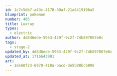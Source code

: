 ```yaml
---
id: 1c7c5db7-a43c-4178-80af-21a6419196a5
blueprint: pokemon
number: 405
title: Luxray
types:
  - electric
author: 4d8d6ede-5963-429f-9c2f-74b897007e0c
tags:
  - stage-2
updated_by: 4d8d6ede-5963-429f-9c2f-74b897007e0c
updated_at: 1716643981
art:
  - 1de60f23-6970-418a-bacd-3e5b88bcb890
---
```

